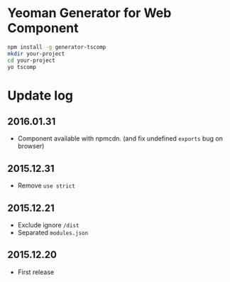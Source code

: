 # Yeoman Generator for Web Component

```sh
npm install -g generator-tscomp
mkdir your-project
cd your-project
yo tscomp
```

# Update log

## 2016.01.31
- Component available with npmcdn. (and fix undefined `exports` bug on browser)

## 2015.12.31
- Remove `use strict`

## 2015.12.21
- Exclude ignore `/dist`
- Separated `modules.json`

## 2015.12.20
- First release